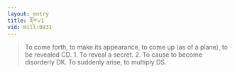 ```yaml
---
layout: entry
title: རྡོལ་√1
vid: Hill:0931
---
```

> To come forth, to make its appearance, to come up (as of a plane), to be revealed CD. 1. To reveal a secret. 2. To cause to become disorderly DK. To suddenly arise, to multiply DS.
